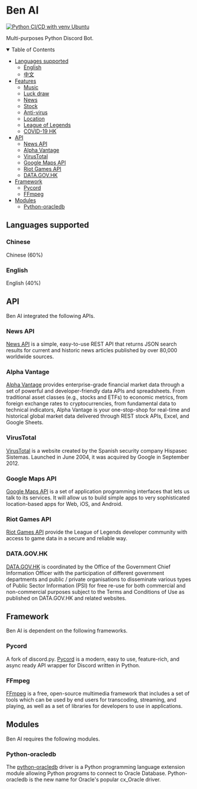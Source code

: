 # Ben AI
[![Python CI/CD with venv Ubuntu](https://github.com/Benwyw/Ben-AI/actions/workflows/ubuntu-python.yml/badge.svg)](https://github.com/Benwyw/Ben-AI/actions/workflows/ubuntu-python.yml)
 
Multi-purposes Python Discord Bot.


<!-- TABLE OF CONTENTS -->
<details open="open">
  <summary>Table of Contents</summary>
  <ul>
    <li>
      <a href="#languages-supported">Languages supported</a>
      <ul>
        <li><a href="#english">English</a></li>
        <li><a href="#chinese">中文</a></li>
      </ul>
    </li>
    <li>
      <a href="#features">Features</a>
      <ul>
        <li><a href="#music">Music</a></li>
        <li><a href="#luckydraw">Luck draw</a></li>
        <li><a href="#news">News</a></li>
        <li><a href="#stock">Stock</a></li>
        <li><a href="#antivirus">Anti-virus</a></li>
        <li><a href="#location">Location</a></li>
        <li><a href="#lol">League of Legends</a></li>
        <li><a href="#covid19hk">COVID-19 HK</a></li>
      </ul>
    </li>
    <li>
      <a href="#API">API</a>
      <ul>
        <li><a href="#news-api">News API</a></li>
        <li><a href="#alpha-vantage">Alpha Vantage</a></li>
        <li><a href="#virustotal">VirusTotal</a></li>
        <li><a href="#google-maps-api">Google Maps API</a></li>
        <li><a href="#riot-games-api">Riot Games API</a></li>
        <li><a href="#data.gov.hk">DATA.GOV.HK</a></li>
      </ul>
    </li>
    <li>
      <a href="#framework">Framework</a>
      <ul>
        <li><a href="#pycord">Pycord</a></li>
        <li><a href="#ffmpeg">FFmpeg</a></li>
      </ul>
    </li>
    <li>
      <a href="#modules">Modules</a>
      <ul>
        <li><a href="#python-oracledb">Python-oracledb</a></li>
      </ul>
    </li>
  </ul>
</details>


<!-- Languages supported -->
## Languages supported

### Chinese
Chinese (60%)

### English
English (40%)


<!-- Features -->
<!--
## Features

### music
-->


<!-- API -->
## API
Ben AI integrated the following APIs.

### News API
<a href="https://newsapi.org/">News API</a> is a simple, easy-to-use REST API that returns JSON search results for current and historic news articles published by over 80,000 worldwide sources.

### Alpha Vantage
<a href="https://www.alphavantage.co/">Alpha Vantage</a> provides enterprise-grade financial market data through a set of powerful and developer-friendly data APIs and spreadsheets. From traditional asset classes (e.g., stocks and ETFs) to economic metrics, from foreign exchange rates to cryptocurrencies, from fundamental data to technical indicators, Alpha Vantage is your one-stop-shop for real-time and historical global market data delivered through REST stock APIs, Excel, and Google Sheets.

### VirusTotal
<a href="https://www.virustotal.com/">VirusTotal</a> is a website created by the Spanish security company Hispasec Sistemas. Launched in June 2004, it was acquired by Google in September 2012.

### Google Maps API
<a href="https://developers.google.com/maps">Google Maps API</a> is a set of application programming interfaces that lets us talk to its services. It will allow us to build simple apps to very sophisticated location-based apps for Web, iOS, and Android.

### Riot Games API
<a href="https://developer.riotgames.com/">Riot Games API</a> provide the League of Legends developer community with access to game data in a secure and reliable way.

### DATA.GOV.HK
<a href="https://data.gov.hk/">DATA.GOV.HK</a> is coordinated by the Office of the Government Chief Information Officer with the participation of different government departments and public / private organisations to disseminate various types of Public Sector Information (PSI) for free re-use for both commercial and non-commercial purposes subject to the Terms and Conditions of Use as published on DATA.GOV.HK and related websites.


<!-- Framework -->
## Framework
Ben AI is dependent on the following frameworks.

### Pycord
A fork of discord.py. <a href="https://docs.pycord.dev/">Pycord</a> is a modern, easy to use, feature-rich, and async ready API wrapper for Discord written in Python.

### FFmpeg
<a href="https://ffmpeg.org/">FFmpeg</a> is a free, open-source multimedia framework that includes a set of tools which can be used by end users for transcoding, streaming, and playing, as well as a set of libraries for developers to use in applications.


<!-- Modules -->
## Modules
Ben AI requires the following modules.

### Python-oracledb
The <a href="https://python-oracledb.readthedocs.io/">python-oracledb</a> driver is a Python programming language extension module allowing Python programs to connect to Oracle Database. Python-oracledb is the new name for Oracle's popular cx_Oracle driver.
